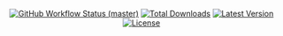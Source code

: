 <p align="center">
    <p align="center">
        <a href="https://github.com/mortenscheel/skeleton-php/actions"><img alt="GitHub Workflow Status (master)" src="https://github.com/mortenscheel/skeleton-php/actions/workflows/tests.yml/badge.svg"></a>
        <a href="https://packagist.org/packages/mortenscheel/skeleton-php"><img alt="Total Downloads" src="https://img.shields.io/packagist/dt/mortenscheel/skeleton-php"></a>
        <a href="https://packagist.org/packages/mortenscheel/skeleton-php"><img alt="Latest Version" src="https://img.shields.io/packagist/v/mortenscheel/skeleton-php"></a>
        <a href="https://packagist.org/packages/mortenscheel/skeleton-php"><img alt="License" src="https://img.shields.io/packagist/l/mortenscheel/skeleton-php"></a>
    </p>
</p>
